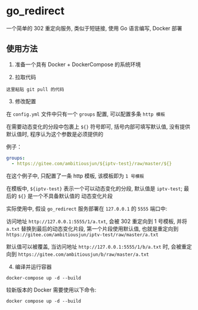 # go_redirect

一个简单的 302 重定向服务, 类似于短链接, 使用 Go 语言编写, Docker 部署

## 使用方法

1. 准备一个具有 Docker + DockerCompose 的系统环境

2. 拉取代码

```shell
这里粘贴 git pull 的代码
```

3. 修改配置

在 `config.yml` 文件中只有一个 `groups` 配置, 可以配置多条 `http 模板`

在需要动态变化的分段中包裹上 `${}` 符号即可, 括号内部可填写默认值, 没有提供默认值时, 程序认为这个参数是必须提供的

例子：

```yaml
groups:
  - https://gitee.com/ambitiousjun/${iptv-test}/raw/master/${}
```

在这个例子中, 只配置了一条 http 模板, 该模板即为 `1 号模板`

在模板中, `${iptv-test}` 表示一个可以动态变化的分段, 默认值是 `iptv-test`; 最后的 `${}` 是一个不具备默认值的 动态变化片段

实际使用中, 假设 `go_redirect` 服务部署在 `127.0.0.1` 的 `5555` 端口中:

访问地址 `http://127.0.0.1:5555/1/a.txt`, 会被 302 重定向到 1 号模板, 并将 `a.txt` 替换到最后的动态变化片段, 第一个片段使用默认值, 也就是重定向到 `https://gitee.com/ambitiousjun/iptv-test/raw/master/a.txt`

默认值可以被覆盖, 当访问地址 `http://127.0.0.1:5555/1/b/a.txt` 时, 会被重定向到 `https://gitee.com/ambitiousjun/b/raw/master/a.txt`

4. 编译并运行容器

```shell
docker-compose up -d --build
```

较新版本的 Docker 需要使用以下命令:

```shell
docker compose up -d --build
```